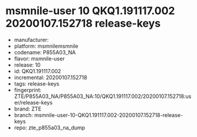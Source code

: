 # msmnile-user 10 QKQ1.191117.002 20200107.152718 release-keys
- manufacturer: 
- platform: msmnilemsmnile
- codename: P855A03_NA
- flavor: msmnile-user
- release: 10
- id: QKQ1.191117.002
- incremental: 20200107.152718
- tags: release-keys
- fingerprint: ZTE/P855A03_NA/P855A03_NA:10/QKQ1.191117.002/20200107.152718:user/release-keys
- brand: ZTE
- branch: msmnile-user-10-QKQ1.191117.002-20200107.152718-release-keys
- repo: zte_p855a03_na_dump
